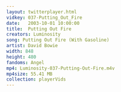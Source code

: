 ```yaml
---
layout: twitterplayer.html
vidkey: 037-Putting_Out_Fire
date:   2003-10-01 10:00:00
title:  Putting Out Fire
creators: Luminosity
song: Putting Out Fire (With Gasoline)
artist: David Bowie
width: 848
height: 480
fandoms: Angel
mp4: Luminosity-037-Putting-Out-Fire.m4v
mp4size: 55.41 MB
collection: playerVids
---
```


  <div>
  
  </div>
  